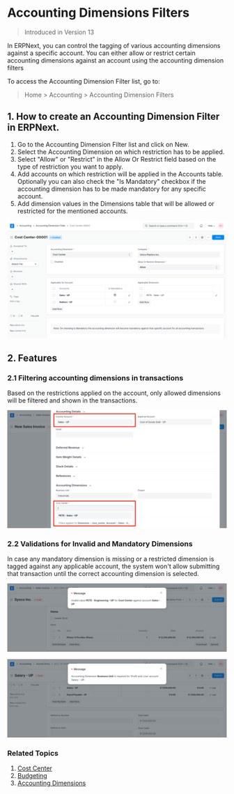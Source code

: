 
# Accounting Dimensions Filters



> 
> Introduced in Version 13
> 
> 
> 


In ERPNext, you can control the tagging of various accounting dimensions against a specific account.
You can either allow or restrict certain accounting dimensions against an account using the accounting dimension filters


To access the Accounting Dimension Filter list, go to:



> 
> Home > Accounting > Accounting Dimension Filters
> 
> 
> 


## 1. How to create an Accounting Dimension Filter in ERPNext.


1. Go to the Accounting Dimension Filter list and click on New.
2. Select the Accounting Dimension on which restriction has to be applied.
3. Select "Allow" or "Restrict" in the Allow Or Restrict field based on the type of restriction you want to apply.
4. Add accounts on which restriction will be applied in the Accounts table. Optionally you can also check the "Is Mandatory" checkbox if the accounting dimension has to be made mandatory for any specific account.
5. Add dimension values in the Dimensions table that will be allowed or restricted for the mentioned accounts.


![Create accounting dimension filter](/files/accounting-dimension-filter.png)


## 2. Features


### 2.1 Filtering accounting dimensions in transactions


Based on the restrictions applied on the account, only allowed dimensions will be filtered and shown in the transactions.


![Accounting Dimension With Filters](/files/accounting-dimension-with-filters.png)


### 2.2 Validations for Invalid and Mandatory Dimensions


In case any mandatory dimension is missing or a restricted dimension is tagged against any applicable account, the system won't allow submitting that transaction until the correct accounting dimension is selected.


![Invalid Dimension](/files/invalid-dimension.png)


![Mandatory Dimension](/files/mandatory-dimension.png)


### Related Topics


1. [Cost Center](/docs/v13/user/manual/en/accounts/cost-center)
2. [Budgeting](/docs/v13/user/manual/en/accounts/budgeting)
3. [Accounting Dimensions](/docs/v13/user/manual/en/accounts/accounting-dimensions)


